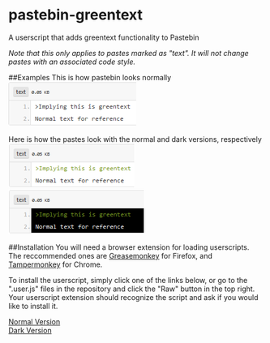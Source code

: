 # pastebin-greentext
A userscript that adds greentext functionality to Pastebin

*Note that this only applies to pastes marked as "text". It will not change pastes with an associated code style.*

##Examples
This is how pastebin looks normally
![Without pastebin-greentext](/Examples/ExampleNone.png?raw=true)

Here is how the pastes look with the normal and dark versions, respectively
![Normal Version](/Examples/ExampleNormal.png?raw=true)
![Dark Version](/Examples/ExampleDark.png?raw=true)


##Installation
You will need a browser extension for loading userscripts. The reccommended ones are [Greasemonkey](https://addons.mozilla.org/en-US/firefox/addon/greasemonkey/) for Firefox, and [Tampermonkey](https://chrome.google.com/webstore/detail/tampermonkey/dhdgffkkebhmkfjojejmpbldmpobfkfo?hl=en) for Chrome.

To install the userscript, simply click one of the links below, or go to the ".user.js" files in the repository and click the "Raw" button in the top right. Your userscript extension should recognize the script and ask if you would like to install it.

[Normal Version](/pastebin-greentext.user.js?raw=true)<br>
[Dark Version](/pastebin-greentext-dark.user.js?raw=true)
